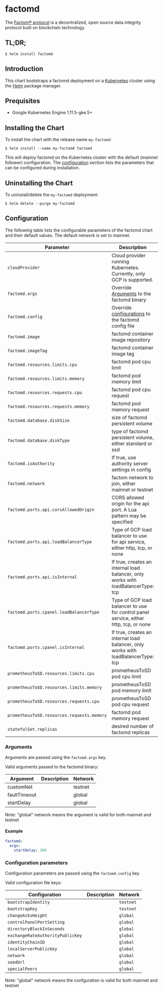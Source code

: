 # factomd

The [Factom® protocol](https://www.factomprotocol.org/) is a decentralized, open source data integrity protocol built on blockchain technology.

## TL;DR;

```console
$ helm install factomd
```

## Introduction

This chart bootstraps a factomd deployment on a [Kubernetes](https://kubernetes.io) cluster using the [Helm](https://helm.sh) package manager.

## Prequisites

- Google Kubernetes Engine 1.11.5-gke.5+

## Installing the Chart

To install the chart with the release name `my-factomd`:

```console
$ helm install --name my-factomd factomd
```

This will deploy factomd on the Kubernetes cluster with the default (mainnet follower) configuration. The [configuration](#configuration) section lists the parameters that can be configured during installation.

## Uninstalling the Chart

To uninstall/delete the `my-factomd` deployment:

```console
$ helm delete --purge my-factomd
```

## Configuration

The following table lists the configurable parameters of the factomd chart and their default values. The default network is set to mainnet.

| Parameter | Description | Default                                                                                                                                                                                                                                                                                                                                                                                                                                  |
| - | - | - |
| `cloudProvider` | Cloud provider running Kubernetes. Currently, only GCP is supported.                                                         | `gcp`                                                                                                                                                                                                                                                                                                                                                                                                                                    |
| `factomd.args`                               | Override [Arguments](#arguments) to the factomd binary                                                                       | `{}`                                                                                                                                                                                                                                                                                                                                                                                                                                     |
| `factomd.config`                             | Override [configurations](#configurations) to the factomd config file                                                        | `{}`                                                                                                                                                                                                                                                                                                                                                                                                                                     |
| `factomd.image`                              | factomd container image repository                                                                                           | `bedrocksolutions/factomd`                                                                                                                                                                                                                                                                                                                                                                                                               |
| `factomd.imageTag`                           | factomd container image tag                                                                                                  | `0.1.0`                                                                                                                                                                                                                                                                                                                                                                                                                                 |
| `factomd.resources.limits.cpu`               | factomd pod cpu limit                                                                                                        | `1000m`                                                                                                                                                                                                                                                                                                                                                                                                                                  |
| `factomd.resources.limits.memory`            | factomd pod memory limit                                                                                                     | `4Gi`                                                                                                                                                                                                                                                                                                                                                                                                                                    |
| `factomd.resources.requests.cpu`             | factomd pod cpu request                                                                                                      | `500m`                                                                                                                                                                                                                                                                                                                                                                                                                                   |
| `factomd.resources.requests.memory`          | factomd pod memory request                                                                                                   | `2Gi`                                                                                                                                                                                                                                                                                                                                                                                                                                    |
| `factomd.database.diskSize`                  | size of factomd persistent volume                                                                                            | `20Gi`                                                                                                                                                                                                                                                                                                                                                                                                                                   |
| `factomd.database.diskType`                  | type of factomd persistent volume, either standard or ssd                                                                    | `ssd`                                                                                                                                                                                                                                                                                                                                                                                                                                    |
| `factomd.isAuthority`                        | If true, use authority server settings in config                                                                             | `false`                                                                                                                                                                                                                                                                                                                                                                                                                                  |
| `factomd.network`                            | factom network to join, either mainnet or testnet                                                                            | `mainnet`                                                                                                                                                                                                                                                                                                                                                                                                                                |
| `factomd.ports.api.corsAllowedOrigin`        | CORS allowed origin for the api port. A Lua pattern may be specified                                                         | `none`                                                                                                                                                                                                                                                                                                                                                                                                                                   |
| `factomd.ports.api.loadBalancerType`         | Type of GCP load balancer to use for api service, either http, tcp, or none                                                  | `none`                                                                                                                                                                                                                                                                                                                                                                                                                                   |
| `factomd.ports.api.isInternal`               | If true, creates an internal load balancer, only works with loadBalancerType: tcp                                            | `false`                                                                                                                                                                                                                                                                                                                                                                                                                                  |
| `factomd.ports.cpanel.loadBalancerType`      | Type of GCP load balancer to use for control panel service, either http, tcp, or none                                        | `none`                                                                                                                                                                                                                                                                                                                                                                                                                                   |
| `factomd.ports.cpanel.isInternal`            | If true, creates an internal load balancer, only works with loadBalancerType: tcp                                            | `false`                                                                                                                                                                                                                                                                                                                                                                                                                                  |
| `prometheusToSD.resources.limits.cpu`        | prometheusToSD pod cpu limit                                                                                                 | `1000m`                                                                                                                                                                                                                                                                                                                                                                                                                                  |
| `prometheusToSD.resources.limits.memory`     | prometheusToSD pod memory limit                                                                                              | `4Gi`                                                                                                                                                                                                                                                                                                                                                                                                                                    |
| `prometheusToSD.resources.requests.cpu`      | prometheusToSD pod cpu request                                                                                               | `500m`                                                                                                                                                                                                                                                                                                                                                                                                                                   |
| `prometheusToSD.resources.requests.memory`   | factomd pod memory request                                                                                                   | `2Gi`                                                                                                                                                                                                                                                                                                                                                                                                                                    |
| `statefulSet.replicas`                       | desired number of factomd replicas                                                                                           | `1`                                                                                                                                                                                                                                                                                                                                                                                                                                      |

### Arguments

Arguments are passed using the `factomd.args` key.

Valid arguments passed to the factomd binary:

| Argument     | Description | Network |
| ------------ | ----------- | ------- |
| customNet    |             | testnet |
| faultTimeout |             | global  |
| startDelay   |             | global  |

Note: "global" network means the argument is valid for both mainnet and testnet

#### Example

```yaml
factomd:
  args:
    startDelay: 300

```

### Configuration parameters

Configuration parameters are passed using the `factomd.config` key

Valid configuration file keys:

| Configuration                    | Description                         | Network   |
| -------------------------------- | ----------------------------------- | --------- |
| `bootstrapIdentity`              |                                     | `testnet` |
| `bootstrapKey`                   |                                     | `testnet` |
| `changeAcksHeight`               |                                     | `global`  |
| `controlPanelPortSetting`        |                                     | `global`  |
| `directoryBlockInSeconds`        |                                     | `global`  |
| `exchangeRateAuthorityPublicKey` |                                     | `global`  |
| `identityChainID`                |                                     | `global`  |
| `localServerPublicKey`           |                                     | `global`  |
| `network`                        |                                     | `global`  |
| `seedUrl`                        |                                     | `global`  |
| `specialPeers`                   |                                     | `global`  |

Note: "global" network means the confguration is valid for both mainnet and testnet
